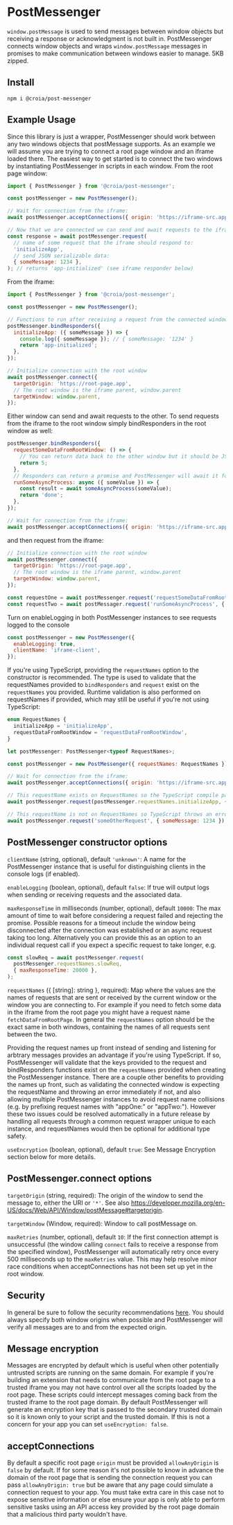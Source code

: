 # PostMessenger

`window.postMessage` is used to send messages between window objects but receiving a response or acknowledgment is not built in. PostMessenger connects window objects and wraps `window.postMessage` messages in promises to make communication between windows easier to manage. 5KB zipped.

## Install

```
npm i @croia/post-messenger
```

## Example Usage

Since this library is just a wrapper, PostMessenger should work between any two windows objects that postMessage supports. As an example we will assume you are trying to connect a root page window and an iframe loaded there. The easiest way to get started is to connect the two windows by instantiating PostMessenger in scripts in each window. From the root page window:

```javascript
import { PostMessenger } from '@croia/post-messenger';

const postMessenger = new PostMessenger();

// Wait for connection from the iframe:
await postMessenger.acceptConnections({ origin: 'https://iframe-src.app' });

// Now that we are connected we can send and await requests to the iframe
const response = await postMessenger.request(
  // name of some request that the iframe should respond to:
  'initializeApp',
  // send JSON serializable data:
  { someMessage: 1234 },
); // returns 'app-initialized' (see iframe responder below)
```

From the iframe:

```javascript
import { PostMessenger } from '@croia/post-messenger';

const postMessenger = new PostMessenger();

// Functions to run after receiving a request from the connected window with a matching requestName
postMessenger.bindResponders({
  initializeApp: ({ someMessage }) => {
    console.log({ someMessage }); // { someMessage: '1234' }
    return 'app-initialized';
  },
});

// Initialize connection with the root window
await postMessenger.connect({
  targetOrigin: 'https://root-page.app',
  // The root window is the iframe parent, window.parent
  targetWindow: window.parent,
});
```

Either window can send and await requests to the other. To send requests from the iframe to the root window simply bindResponders in the root window as well:

```javascript
postMessenger.bindResponders({
  requestSomeDataFromRootWindow: () => {
    // You can return data back to the other window but it should be JSON serializable
    return 5;
  },
  // Responders can return a promise and PostMessenger will await it for you and return any errors to the other window
  runSomeAsyncProcess: async ({ someValue }) => {
    const result = await someAsyncProcess(someValue);
    return 'done';
  },
});

// Wait for connection from the iframe:
await postMessenger.acceptConnections({ origin: 'https://iframe-src.app' });
```

and then request from the iframe:

```javascript
// Initialize connection with the root window
await postMessenger.connect({
  targetOrigin: 'https://root-page.app',
  // The root window is the iframe parent, window.parent
  targetWindow: window.parent,
});

const requestOne = await postMessenger.request('requestSomeDataFromRootWindow'); // 5
const requestTwo = await postMessager.request('runSomeAsyncProcess', { someValue }) // 'done'
```

Turn on enableLogging in both PostMessenger instances to see requests logged to the console

```javascript
const postMessenger = new PostMessenger({
  enableLogging: true,
  clientName: 'iframe-client',
});
```

If you're using TypeScript, providing the `requestNames` option to the constructor is recommended. The type is used to validate that the requestNames provided to `bindResponders` and `request` exist on the `requestNames` you provided. Runtime validation is also performed on requestNames if provided, which may still be useful if you're not using TypeScript:

```javascript
enum RequestNames {
  initializeApp = 'initializeApp',
  requestDataFromRootWindow = 'requestDataFromRootWindow',
}

let postMessenger: PostMessenger<typeof RequestNames>;

const postMessenger = new PostMessenger({ requestNames: RequestNames });

// Wait for connection from the iframe:
await postMessenger.acceptConnections({ origin: 'https://iframe-src.app' });

// This requestName exists on RequestNames so the TypeScript compile passes:
await postMessenger.request(postMessenger.requestNames.initializeApp, { someMessage: 1234 });

// This requestName is not on RequestNames so TypeScript throws an error:
await postMessenger.request('someOtherRequest', { someMessage: 1234 });
```

## PostMessenger constructor options
`clientName` (string, optional), default `'unknown'`: A name for the PostMessenger instance that is useful for distinguishing clients in the console logs (if enabled).

`enableLogging` (boolean, optional), default `false`: If true will output logs when sending or receiving requests and the associated data.

`maxResponseTime` in milliseconds (number, optional), default `10000`: The max amount of time to wait before considering a request failed and rejecting the promise. Possible reasons for a timeout include the window being disconnected after the connection was established or an async request taking too long. Alternatively you can provide this as an option to an individual request call if you expect a specific request to take longer, e.g.

```javascript
const slowReq = await postMessenger.request(
  postMessenger.requestNames.slowReq,
  { maxResponseTime: 20000 },
);
```

`requestNames` ({ [string]: string }, required): Map where the values are the names of requests that are sent or received by the current window or the window you are connecting to. For example if you need to fetch some data in the iframe from the root page you might have a request name `fetchDataFromRootPage`. In general the `requestNames` option should be the exact same in both windows, containing the names of all requests sent between the two.

Providing the request names up front instead of sending and listening for arbtrary messages provides an advantage if you're using TypeScript. If so, PostMessenger will validate that the keys provided to the request and bindResponders functions exist on the `requestNames` provided when creating the PostMessenger instance. There are a couple other benefits to providing the names up front, such as validating the connected window is expecting the requestName and throwing an error immediately if not, and also allowing multiple PostMessenger instances to avoid request name collisions (e.g. by prefixing request names with "appOne:" or "appTwo:"). However these two issues could be resolved automatically in a future release by handling all requests through a common request wrapper unique to each instance, and requestNames would then be optional for additional type safety.

`useEncryption` (boolean, optional), default `true`: See Message Encryption section below for more details.

## PostMessenger.connect options

`targetOrigin` (string, required): The origin of the window to send the message to, either the URI or `'*'`. See also https://developer.mozilla.org/en-US/docs/Web/API/Window/postMessage#targetorigin.

`targetWindow` (Window, required): Window to call postMessage on.

`maxRetries` (number, optional), default `10`: If the first connection attempt is unsuccessful (the window calling `connect` fails to receive a response from the specified window), PostMessenger will automatically retry once every 500 milliseconds up to the `maxRetries` value. This may help resolve minor race conditions when acceptConnections has not been set up yet in the root window.

## Security

In general be sure to follow the security recommendations [here](https://developer.mozilla.org/en-US/docs/Web/API/Window/postMessage#security_concerns). You should always specify both window origins when possible and PostMessenger will verify all messages are to and from the expected origin.
 
## Message encryption
Messages are encrypted by default which is useful when other potentially untrusted scripts are running on the same domain. For example if you're building an extension that needs to communicate from the root page to a trusted iframe you may not have control over all the scripts loaded by the root page. These scripts could intercept messages coming back from the trusted iframe to the root page domain. By default PostMessenger will generate an encryption key that is passed to the secondary trusted domain so it is known only to your script and the trusted domain. If this is not a concern for your app you can set `useEncryption: false`.

## acceptConnections

By default a specific root page `origin` must be provided `allowAnyOrigin` is `false` by default. If for some reason it's not possible to know in advance the domain of the root page that is sending the connection request you can pass `allowAnyOrigin: true` but be aware that any page could simulate a connection request to your app. You must take extra care in this case not to expose sensitive information or else ensure your app is only able to perform sensitive tasks using an API access key provided by the root page domain that a malicious third party wouldn't have.
